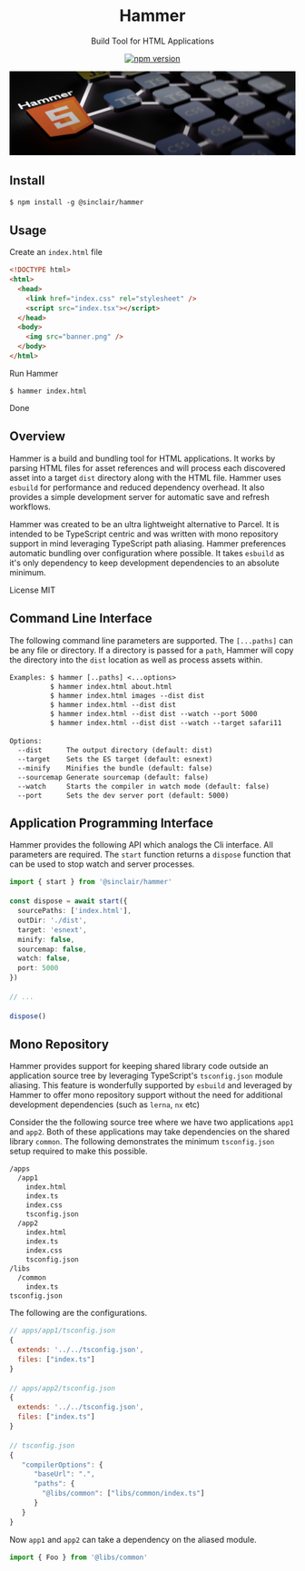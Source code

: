 <div align='center'>

<h1>Hammer</h1>

<p>Build Tool for HTML Applications</p>

[![npm version](https://badge.fury.io/js/%40sinclair%2Fhammer.svg)](https://badge.fury.io/js/%40sinclair%2Fhammer)

<img src="doc/hammer.png" />

</div>

## Install

```shell
$ npm install -g @sinclair/hammer 
```

## Usage

Create an `index.html` file
```html
<!DOCTYPE html>
<html>
  <head>
    <link href="index.css" rel="stylesheet" />
    <script src="index.tsx"></script>
  </head>
  <body>
    <img src="banner.png" />
  </body>
</html>
```
Run Hammer
```shell
$ hammer index.html
```
Done

## Overview

Hammer is a build and bundling tool for HTML applications. It works by parsing HTML files for asset references and will process each discovered asset into a target `dist` directory along with the HTML file. Hammer uses `esbuild` for performance and reduced dependency overhead. It also provides a simple development server for automatic save and refresh workflows.

Hammer was created to be an ultra lightweight alternative to Parcel. It is intended to be TypeScript centric and was written with mono repository support in mind leveraging TypeScript path aliasing. Hammer preferences automatic bundling over configuration where possible. It takes `esbuild` as it's only dependency to keep development dependencies to an absolute minimum.

License MIT

## Command Line Interface

The following command line parameters are supported. The `[...paths]` can be any file or directory. If a directory is passed for a `path`, Hammer will copy the directory into the `dist` location as well as process assets within.

```
Examples: $ hammer [..paths] <...options>
          $ hammer index.html about.html
          $ hammer index.html images --dist dist
          $ hammer index.html --dist dist
          $ hammer index.html --dist dist --watch --port 5000
          $ hammer index.html --dist dist --watch --target safari11

Options:
  --dist      The output directory (default: dist)
  --target    Sets the ES target (default: esnext)
  --minify    Minifies the bundle (default: false)
  --sourcemap Generate sourcemap (default: false)
  --watch     Starts the compiler in watch mode (default: false)
  --port      Sets the dev server port (default: 5000)
```

## Application Programming Interface

Hammer provides the following API which analogs the Cli interface. All parameters are required. The `start` function returns a `dispose` function that can be used to stop watch and server processes.

```typescript
import { start } from '@sinclair/hammer'

const dispose = await start({
  sourcePaths: ['index.html'], 
  outDir: './dist', 
  target: 'esnext',
  minify: false,
  sourcemap: false,
  watch: false,
  port: 5000
})

// ...

dispose() 
```

## Mono Repository

Hammer provides support for keeping shared library code outside an application source tree by leveraging TypeScript's `tsconfig.json` module aliasing. This feature is wonderfully supported by `esbuild` and leveraged by Hammer to offer mono repository support without the need for additional development dependencies (such as `lerna`, `nx` etc)

Consider the the following source tree where we have two applications `app1` and `app2`. Both of these applications may take dependencies on the shared library `common`. The following demonstrates the minimum `tsconfig.json` setup required to make this possible.

```shell
/apps
  /app1
    index.html
    index.ts
    index.css
    tsconfig.json
  /app2
    index.html
    index.ts
    index.css
    tsconfig.json
/libs
  /common
    index.ts
tsconfig.json
```
The following are the configurations.

```javascript
// apps/app1/tsconfig.json
{ 
  extends: '../../tsconfig.json', 
  files: ["index.ts"] 
}

// apps/app2/tsconfig.json
{ 
  extends: '../../tsconfig.json', 
  files: ["index.ts"] 
}

// tsconfig.json
{
   "compilerOptions": {
      "baseUrl": ".",
      "paths": {
        "@libs/common": ["libs/common/index.ts"]
      }
   }
}
```

Now `app1` and `app2` can take a dependency on the aliased module. 

```typescript
import { Foo } from '@libs/common'
```
